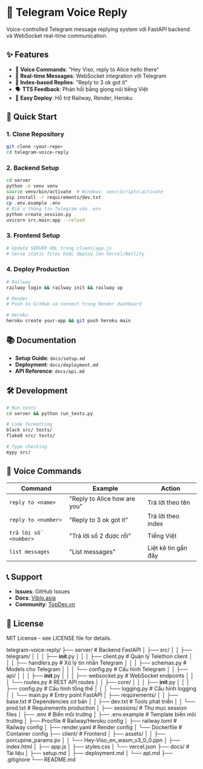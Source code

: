 # 🎤 Telegram Voice Reply

Voice-controlled Telegram message replying system với FastAPI backend và WebSocket real-time communication.

## ✨ Features

- 🎤 **Voice Commands**: "Hey Viso, reply to Alice hello there"
- 📱 **Real-time Messages**: WebSocket integration với Telegram
- 🔢 **Index-based Replies**: "Reply to 3 ok got it"
- 🗣️ **TTS Feedback**: Phản hồi bằng giọng nói tiếng Việt
- 🚀 **Easy Deploy**: Hỗ trợ Railway, Render, Heroku

## 🚀 Quick Start

### 1. Clone Repository
```bash
git clone <your-repo>
cd telegram-voice-reply
```

### 2. Backend Setup
```bash
cd server
python -m venv venv
source venv/bin/activate  # Windows: venv\Scripts\activate
pip install -r requirements/dev.txt
cp .env.example .env
# Điền thông tin Telegram vào .env
python create_session.py
uvicorn src.main:app --reload
```

### 3. Frontend Setup
```bash
# Update SERVER URL trong client/app.js
# Serve static files hoặc deploy lên Vercel/Netlify
```

### 4. Deploy Production
```bash
# Railway
railway login && railway init && railway up

# Render
# Push to GitHub và connect trong Render dashboard

# Heroku
heroku create your-app && git push heroku main
```

## 📚 Documentation

- **Setup Guide**: `docs/setup.md`
- **Deployment**: `docs/deployment.md`
- **API Reference**: `docs/api.md`

## 🛠️ Development

```bash
# Run tests
cd server && python run_tests.py

# Code formatting
black src/ tests/
flake8 src/ tests/

# Type checking
mypy src/
```

## 🎯 Voice Commands

| Command | Example | Action |
|---------|---------|--------|
| `reply to <name>` | "Reply to Alice how are you" | Trả lời theo tên |
| `reply to <number>` | "Reply to 3 ok got it" | Trả lời theo index |
| `trả lời số <number>` | "Trả lời số 2 được rồi" | Tiếng Việt |
| `list messages` | "List messages" | Liệt kê tin gần đây |

## 📞 Support

- **Issues**: GitHub Issues
- **Docs**: [Viblo.asia](https://viblo.asia)
- **Community**: [TopDev.vn](https://topdev.vn)

## 📄 License

MIT License - see LICENSE file for details.


telegram-voice-reply/
├── server/                          # Backend FastAPI
│   ├── src/
│   │   ├── telegram/
│   │   │   ├── __init__.py
│   │   │   ├── client.py            # Quản lý Telethon client
│   │   │   ├── handlers.py          # Xử lý tin nhắn Telegram
│   │   │   ├── schemas.py           # Models cho Telegram
│   │   │   └── config.py            # Cấu hình Telegram
│   │   ├── api/
│   │   │   ├── __init__.py
│   │   │   ├── websocket.py         # WebSocket endpoints
│   │   │   └── routes.py            # REST API routes
│   │   ├── core/
│   │   │   ├── __init__.py
│   │   │   ├── config.py            # Cấu hình tổng thể
│   │   │   └── logging.py           # Cấu hình logging
│   │   └── main.py                  # Entry point FastAPI
│   ├── requirements/
│   │   ├── base.txt                 # Dependencies cơ bản
│   │   ├── dev.txt                  # Tools phát triển
│   │   └── prod.txt                 # Requirements production
│   ├── sessions/                    # Thư mục session files
│   ├── .env                         # Biến môi trường
│   ├── .env.example                 # Template biến môi trường
│   ├── Procfile                     # Railway/Heroku config
│   ├── railway.toml                 # Railway config
│   ├── render.yaml                  # Render config
│   └── Dockerfile                   # Container config
├── client/                          # Frontend
│   ├── assets/
│   │   ├── porcupine_params.pv
│   │   └── Hey-Viso_en_wasm_v3_0_0.ppn
│   ├── index.html
│   ├── app.js
│   ├── styles.css
│   └── vercel.json
├── docs/                            # Tài liệu
│   ├── setup.md
│   ├── deployment.md
│   └── api.md
├── .gitignore
└── README.md